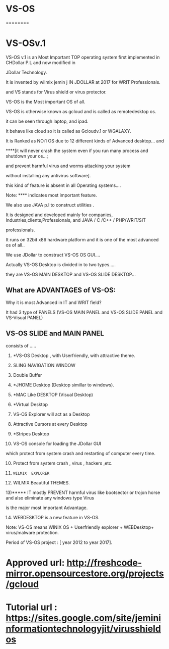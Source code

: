 # VS-OS
========
  
VS-OSv.1
=========

VS-OS v.1  is  an  Most Important  TOP operating  system  first  implemented  in  CHDollar P.L  and   now  modified in

JDollar  Technology.

It is invented by wilmix jemin j  IN  JDOLLAR   at 2017 for WRIT Professionals.

and  VS  stands   for  Virus shield or virus  protector.

VS-OS  is   the  Most  important  OS of all.

VS-OS   is  otherwise  known  as   gcloud  and  is  called  as   remotedesktop os.

it  can  be  seen  through  laptop,  and ipad.

It  behave like  cloud  so   it  is  called  as  Gcloudv.1  or  WGALAXY.


It   is Ranked as  NO:1  OS   due to  12  different  kinds  of Advanced desktop...  and


****[it  will never   crash   the  system even if  you  run  many process  and  shutdown  your  os...;

and  prevent  harmful virus  and  worms  attacking  your  system 

without   installing  any antivirus  software].

this kind of feature   is  absent  in all  Operating systems....


Note:  ****  indicates  most  important feature.

We  also    use  JAVA p.l    to construct  utilities .

It  is  designed  and  developed  mainly  for   companies, Industries,clients,Professionals,  and  JAVA / C /C++ / PHP/WRIT/SIT  

professionals.

It  runs  on   32bit x86   hardware  platform  and  it  is    one  of  the  most  advanced os  of  all..

We  use JDollar   to  construct  VS-OS OS  GUI....


Actually  VS-OS  Desktop    is  divided  in  to    two   types.....

they  are   VS-OS MAIN DESKTOP  and  VS-OS SLIDE  DESKTOP...


What  are  ADVANTAGES of  VS-OS:
-------------------------------

Why it is most Advanced in IT and  WRIT field?

It had 3 type of PANELS (VS-OS MAIN PANEL  and  VS-OS SLIDE  PANEL and  VS-Visual PANEL)


VS-OS  SLIDE and  MAIN PANEL
--------------------------------
consists  of   .....

1) *VS-OS Desktop ,  with  Userfriendly,  with   attractive  theme.

2) SLING NAVIGATION WINDOW  

3)  Double Buffer  

3) *JHOME Desktop (Desktop  simillar  to windows).

4)  *MAC Like  DESKTOP (Visual Desktop)

5) *Virtual Desktop

6) VS-OS Explorer will act as a Desktop

7) Attractive Cursors at every Desktop 

8) *Stripes  Desktop

9) VS-OS console for loading the JDollar GUI

which protect from system crash and restarting of computer every time.


10)   Protect  from  system   crash    ,  virus  , hackers  ,etc.

11)     WILMIX  EXPLORER

12)  WILMIX Beautiful THEMES.

13)***** IT  mostly  PREVENT harmful  virus like  bootsector  or  trojon horse  and  also  eliminate any  windows  type  Virus

is  the  major   most  important  Advantage.

14) WEBDESKTOP  is  a  new feature  in  VS-OS.

Note: VS-OS  means  WINIX OS +  Userfriendly  explorer  +  WEBDesktop+ virus/malware protection.





Period  of VS-OS  project  :  [  year   2012  to   year  2017].


Approved url: http://freshcode-mirror.opensourcestore.org/projects/gcloud
============

Tutorial  url : https://sites.google.com/site/jemininformationtechnologyjit/virusshieldos
==============
